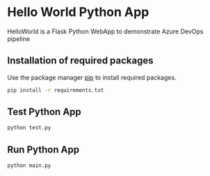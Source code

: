 # Hello World Python App

HelloWorld is a Flask Python WebApp to demonstrate Azure DevOps pipeline

## Installation of required packages

Use the package manager [pip](https://pip.pypa.io/en/stable/) to install required packages.

```bash
pip install -r requirements.txt
```

## Test Python App

```bash
python test.py
```

## Run Python App

```bash
python main.py
```
